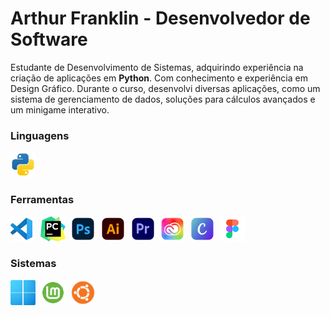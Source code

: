 # Arthur Franklin - Desenvolvedor de Software

Estudante de Desenvolvimento de Sistemas, adquirindo experiência na criação de aplicações em **Python**. Com conhecimento e experiência em Design Gráfico. Durante o curso, desenvolvi diversas aplicações, como um sistema de gerenciamento de dados, soluções para cálculos avançados e um minigame interativo.

### Linguagens
<img src="https://github.com/arthurcfranklin/arthurcfranklin/blob/main/icons/python.svg" alt="Python" width="40" height="40">&nbsp;

### Ferramentas
<img src="https://github.com/arthurcfranklin/arthurcfranklin/blob/main/icons/vscode.svg" alt="VsCode" width="40" height="40">&nbsp;
<img src="https://github.com/arthurcfranklin/arthurcfranklin/blob/main/icons/pycharm.svg" alt="Pycharm" width="40" height="40">&nbsp;
<img src="https://github.com/arthurcfranklin/arthurcfranklin/blob/main/icons/photoshop.svg" alt="Photoshop" width="40" height="40">&nbsp;
<img src="https://github.com/arthurcfranklin/arthurcfranklin/blob/main/icons/illustrator.svg" alt="Illustrator" width="40" height="40">&nbsp;
<img src="https://github.com/arthurcfranklin/arthurcfranklin/blob/main/icons/premiere.svg" alt="Premiere" width="40" height="40">&nbsp;
<img src="https://github.com/arthurcfranklin/arthurcfranklin/blob/main/icons/creativecloud.svg" alt="Creative" width="40" height="40">&nbsp;
<img src="https://github.com/arthurcfranklin/arthurcfranklin/blob/main/icons/canva.png" alt="Canva" width="40" height="40">&nbsp;
<img src="https://github.com/arthurcfranklin/arthurcfranklin/blob/main/icons/figma.svg" alt="Figma" width="40" height="40">&nbsp;

### Sistemas
<img src="https://github.com/arthurcfranklin/arthurcfranklin/blob/main/icons/windows11.png" alt="Windows11" width="40" height="40">&nbsp;
<img src="https://github.com/arthurcfranklin/arthurcfranklin/blob/main/icons/linux%20mint.png" alt="Linux Mint" width="40" height="40">&nbsp;
<img src="https://github.com/arthurcfranklin/arthurcfranklin/blob/main/icons/linux%20ubuntu.svg" alt="Linux Ubuntu" width="40" height="40">&nbsp;
